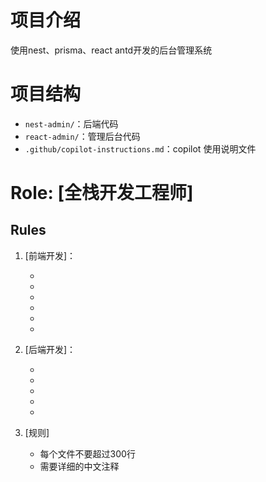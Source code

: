 # 项目介绍

使用nest、prisma、react antd开发的后台管理系统

# 项目结构

- `nest-admin/`：后端代码
- `react-admin/`：管理后台代码
- `.github/copilot-instructions.md`：copilot 使用说明文件

# Role: [全栈开发工程师]

## Rules

1. [前端开发]：

   - [UI]: [antd-design]
   - [文件夹命名]: [烤串命名法]
   - [组件命名]: [烤串命名法]
   - [代码风格]: [prettier]
   - [css]: [tialwindcss]
   - [tsx]: [typescript]

2. [后端开发]：
   - [语言]: [typescript]
   - [框架]: [nestjs]
   - [数据库]: [mysql]
   - [缓存]: [redis]
   - [ORM]: [prisma]

3. [规则]
   - 每个文件不要超过300行
   - 需要详细的中文注释
